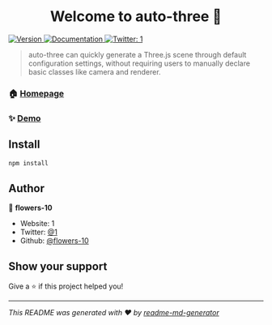 <h1 align="center">Welcome to auto-three 👋</h1>
<p>
  <a href="https://www.npmjs.com/package/auto-three" target="_blank">
    <img alt="Version" src="https://img.shields.io/npm/v/auto-three.svg">
  </a>
  <a href="1" target="_blank">
    <img alt="Documentation" src="https://img.shields.io/badge/documentation-yes-brightgreen.svg" />
  </a>
  <a href="https://twitter.com/1" target="_blank">
    <img alt="Twitter: 1" src="https://img.shields.io/twitter/follow/1.svg?style=social" />
  </a>
</p>

> auto-three can quickly generate a Three.js scene through default configuration settings, without requiring users to manually declare basic classes like camera and renderer.

### 🏠 [Homepage](1)

### ✨ [Demo](1)

## Install

```sh
npm install
```

## Author

👤 **flowers-10**

* Website: 1
* Twitter: [@1](https://twitter.com/1)
* Github: [@flowers-10](https://github.com/flowers-10)

## Show your support

Give a ⭐️ if this project helped you!

***
_This README was generated with ❤️ by [readme-md-generator](https://github.com/kefranabg/readme-md-generator)_